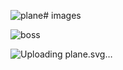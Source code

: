 ![plane](https://github.com/angePatrickKOUTOU/images/assets/101553280/c902707a-da3c-41d7-aac0-f9eab1793b41)# images

![boss](https://github.com/angePatrickKOUTOU/images/assets/101553280/ebed8377-0a0d-4460-9f0b-4cd06eaacaa0)

![Uploading pl<svg aria-hidden="true" focusable="false" data-prefix="fas" data-icon="space-shuttle" class="svg-inline--fa fa-space-shuttle fa-w-20" role="img" xmlns="http://www.w3.org/2000/svg" viewBox="0 0 640 512"><path fill="currentColor" d="M592.604 208.244C559.735 192.836 515.777 184 472 184H186.327c-4.952-6.555-10.585-11.978-16.72-16H376C229.157 137.747 219.403 32 96.003 32H96v128H80V32c-26.51 0-48 28.654-48 64v64c-23.197 0-32 10.032-32 24v40c0 13.983 8.819 24 32 24v16c-23.197 0-32 10.032-32 24v40c0 13.983 8.819 24 32 24v64c0 35.346 21.49 64 48 64V352h16v128h.003c123.4 0 133.154-105.747 279.997-136H169.606c6.135-4.022 11.768-9.445 16.72-16H472c43.777 0 87.735-8.836 120.604-24.244C622.282 289.845 640 271.992 640 256s-17.718-33.845-47.396-47.756zM488 296a8 8 0 0 1-8-8v-64a8 8 0 0 1 8-8c31.909 0 31.942 80 0 80z"></path></svg>ane.svg…]()



